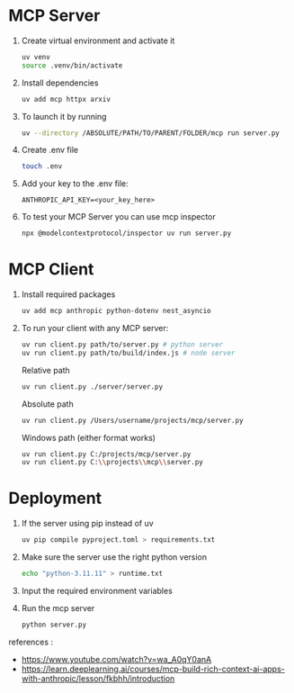 # MCP Server
1. Create virtual environment and activate it

    ```bash
    uv venv
    source .venv/bin/activate
    ```

2. Install dependencies
    ```bash
    uv add mcp httpx arxiv
    ```

3. To launch it by running 
    ```bash
    uv --directory /ABSOLUTE/PATH/TO/PARENT/FOLDER/mcp run server.py
    ```

4. Create .env file
    ```bash
    touch .env
    ```

5. Add your key to the .env file:
    ```.env
    ANTHROPIC_API_KEY=<your_key_here>
    ```

6. To test your MCP Server you can use mcp inspector
    ```bash
    npx @modelcontextprotocol/inspector uv run server.py
    ```

# MCP Client
1. Install required packages
    ```bash
    uv add mcp anthropic python-dotenv nest_asyncio
    ```

2. To run your client with any MCP server:
    ```bash
    uv run client.py path/to/server.py # python server
    uv run client.py path/to/build/index.js # node server
    ```
    Relative path
    ```bash
    uv run client.py ./server/server.py
    ```
    Absolute path
    ```bash
    uv run client.py /Users/username/projects/mcp/server.py
    ```
    
    Windows path (either format works)
    ```bash
    uv run client.py C:/projects/mcp/server.py
    uv run client.py C:\\projects\\mcp\\server.py
    ```

# Deployment
1. If the server using pip instead of uv
    ```bash
    uv pip compile pyproject.toml > requirements.txt
    ``` 

2. Make sure the server use the right python version
    ```bash
    echo "python-3.11.11" > runtime.txt
    ```

3. Input the required environment variables

4. Run the mcp server
    ```bash
    python server.py
    ```

references :
- https://www.youtube.com/watch?v=wa_A0qY0anA
- https://learn.deeplearning.ai/courses/mcp-build-rich-context-ai-apps-with-anthropic/lesson/fkbhh/introduction